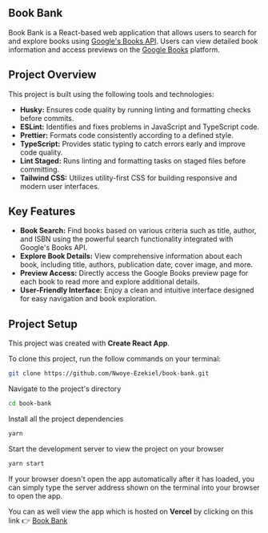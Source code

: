 ## Book Bank

Book Bank is a React-based web application that allows users to search for and explore books using [Google's Books API]. Users can view detailed book information and access previews on the [Google Books] platform.

## Project Overview

This project is built using the following tools and technologies:

- **Husky:** Ensures code quality by running linting and formatting checks before commits.
- **ESLint:** Identifies and fixes problems in JavaScript and TypeScript code.
- **Prettier:** Formats code consistently according to a defined style.
- **TypeScript:** Provides static typing to catch errors early and improve code quality.
- **Lint Staged:** Runs linting and formatting tasks on staged files before committing.
- **Tailwind CSS:** Utilizes utility-first CSS for building responsive and modern user interfaces.

## Key Features

- **Book Search:** Find books based on various criteria such as title, author, and ISBN using the powerful search functionality integrated with Google's Books API.
- **Explore Book Details:** View comprehensive information about each book, including title, authors, publication date, cover image, and more.
- **Preview Access:** Directly access the Google Books preview page for each book to read more and explore additional details.
- **User-Friendly Interface:** Enjoy a clean and intuitive interface designed for easy navigation and book exploration.

## Project Setup

This project was created with **Create React App**.

To clone this project, run the follow commands on your terminal:

```sh
git clone https://github.com/Nwoye-Ezekiel/book-bank.git
```

Navigate to the project's directory

```sh
cd book-bank
```

Install all the project dependencies

```sh
yarn
```

Start the development server to view the project on your browser

```sh
yarn start
```

If your browser doesn't open the app automatically after it has loaded, you can simply type the server address shown on the terminal into your browser to open the app.

You can as well view the app which is hosted on **Vercel** by clicking on this link 👉
[Book Bank]

[book bank]: https://the-book-bank.vercel.app/
[google's books api]: https://developers.google.com/books
[google books]: https://books.google.com
